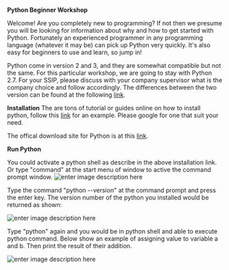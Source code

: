 

**Python Beginner Workshop**

Welcome! Are you completely new to programming? If not then we presume you will be looking for information about why and how to get started with Python. Fortunately an experienced programmer in any programming language (whatever it may be) can pick up Python very quickly. It's also easy for beginners to use and learn, so jump in!

Python come in version 2 and 3, and they are somewhat compatible but not the same. For this particular workshop, we are going to stay with Python 2.7. For your SSIP, please discuss with your company supervisor what is the company choice and follow accordingly. The differences between the two version can be found at the following [link](http://sebastianraschka.com/Articles/2014_python_2_3_key_diff.html).

**Installation**
The are tons of tutorial or guides online on how to install python, follow this [link](http://hep-outreach.uchicago.edu/samples/python_setup/) for an example. Please google for one that suit your need.

The offical download site for Python is at this [link](https://wiki.python.org/moin/BeginnersGuide/Download).

**Run Python**

You could activate a python shell as describe in the above installation link. Or type "command" at the start menu of window to active the command prompt window.
![enter image description here](https://lh3.googleusercontent.com/-xlvBIkYdnuk/WM9p1uer4LI/AAAAAAAAE04/IVMRhh0zUBYS6qO11Tq188hUIR9VFMkrwCLcB/s0/command.jpg "command.jpg")

Type the command "python --version" at the command prompt and press the enter key. The version number of the python you installed would be returned as shown:

![enter image description here](https://lh3.googleusercontent.com/-pTYU3anW_Ro/WM9qyo-2KYI/AAAAAAAAE1Q/NQ3DF0ImQxAa_WVKTgREKUXXhduP68DpACLcB/s0/command2.jpg "command2.jpg")

Type "python" again and you would be in python shell and able to execute python command. Below show an example of assigning value to variable a and b. Then print the result of their addition.

![enter image description here](https://lh3.googleusercontent.com/-hpnw15M_gZI/WM9rWmz5e-I/AAAAAAAAE1g/XnC2nzNChWQaniMf7u1z7Xz6nSLyPPjfACLcB/s0/command3.jpg "command3.jpg")

